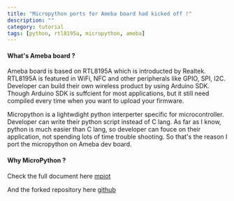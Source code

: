 ```yaml
---
title: "Micropython ports for Ameba board had kicked off !"
description: ""
category: tutorial
tags: [python, rtl8195a, micropython, ameba]
---
```


#### What's Ameba board ? ####

Ameba board is based on RTL8195A which is introducted by Realtek. RTL8195A is featured in WiFi, NFC and other peripherals like GPIO, SPI, I2C. Developer can build their own wireless product by using Arduino SDK. Though Arduino SDK is suffcient for most applications, but it still need compiled every time when you want to upload your firmware.

Micropython is a lightwdight python interperter specific for microcontroller. Developer can write their python script instead of C lang. As far as I know, python is much easier than C lang, so developer can fouce on their application, not spending lots of time trouble shooting. So that's the reason I port the micropython on Ameba dev board.

#### Why MicroPython ? ####

Check the full document here [mpiot](http://cwyark.github.io/mpiot)

And the forked repository here [github](https://github.com/cwyark/micropython)
